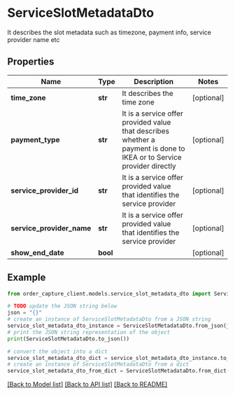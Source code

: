 # ServiceSlotMetadataDto

It describes the slot metadata such as timezone, payment info, service provider name etc

## Properties

Name | Type | Description | Notes
------------ | ------------- | ------------- | -------------
**time_zone** | **str** | It describes the time zone | [optional] 
**payment_type** | **str** | It is a service offer provided value that describes whether a payment is done to IKEA or to Service provider directly | [optional] 
**service_provider_id** | **str** | It is a service offer provided value that identifies the service provider | [optional] 
**service_provider_name** | **str** | It is a service offer provided value that identifies the service provider | [optional] 
**show_end_date** | **bool** |  | [optional] 

## Example

```python
from order_capture_client.models.service_slot_metadata_dto import ServiceSlotMetadataDto

# TODO update the JSON string below
json = "{}"
# create an instance of ServiceSlotMetadataDto from a JSON string
service_slot_metadata_dto_instance = ServiceSlotMetadataDto.from_json(json)
# print the JSON string representation of the object
print(ServiceSlotMetadataDto.to_json())

# convert the object into a dict
service_slot_metadata_dto_dict = service_slot_metadata_dto_instance.to_dict()
# create an instance of ServiceSlotMetadataDto from a dict
service_slot_metadata_dto_from_dict = ServiceSlotMetadataDto.from_dict(service_slot_metadata_dto_dict)
```
[[Back to Model list]](../README.md#documentation-for-models) [[Back to API list]](../README.md#documentation-for-api-endpoints) [[Back to README]](../README.md)


